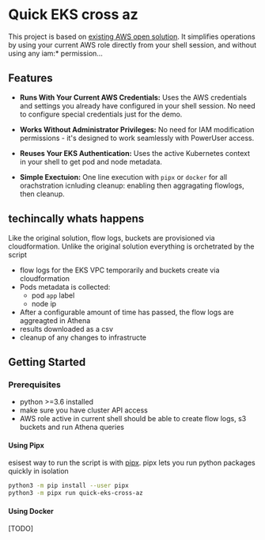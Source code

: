 # Quick EKS cross az

This project is based on [existing AWS open solution](https://aws.amazon.com/blogs/containers/getting-visibility-into-your-amazon-eks-cross-az-pod-to-pod-network-bytes/).
It simplifies operations by using your current AWS role directly from your shell session, and without using any iam:* permission...


## Features

* **Runs With Your Current AWS Credentials:** Uses the AWS credentials and settings you already have configured in your shell session. No need to configure special credentials just for the demo.
* **Works Without Administrator Privileges:** No need for IAM modification permissions - it's designed to work seamlessly with PowerUser access.  

* **Reuses Your EKS Authentication:** Uses the active Kubernetes context in your shell to get pod and node metadata.
* **Simple Exectuion:** One line execution with `pipx` or `docker` for all orachstration icnluding cleanup: enabling then aggragating flowlogs, then cleanup.

## techincally whats happens 
Like the original solution, flow logs, buckets are provisioned via cloudformation. Unlike the original solution everything is orchetrated by the script
* flow logs for the EKS VPC temporarily and buckets create via cloudformation
* Pods metadata is collected: 
    * pod `app` label
    * node ip
* After a configurable amount of time has passed, the flow logs are aggreagted in Athena
* results downloaded as a csv
* cleanup of any changes to infrastructe

## Getting Started


### Prerequisites
* python >=3.6 installed
* make sure you have cluster API access
* AWS role active in current shell should be able to create flow logs, s3 buckets and run Athena queries

#### Using Pipx
esisest way to run the script is with [pipx](https://github.com/pypa/pipx). pipx lets you run python packages quickly in isolation 
```bash
python3 -m pip install --user pipx
python3 -m pipx run quick-eks-cross-az
```


#### Using Docker
[TODO]